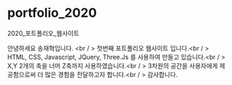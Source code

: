 # portfolio_2020
2020_포트폴리오_웹사이트

안녕하세요 송재혁입니다. <br / >
첫번째 포트폴리오 웹사이트 입니다.<br / >
HTML, CSS, Javascript, JQuery, Three.Js 를 사용하여 만들고 있습니다.<br / >
X,Y 2개의 축을 너머 Z축까지 사용하였습니다.<br / >
3차원의 공간을 사용자에게 제공함으로써 더 많은 경험을 전달하고자 합니다.<br / >
감사합니다.
